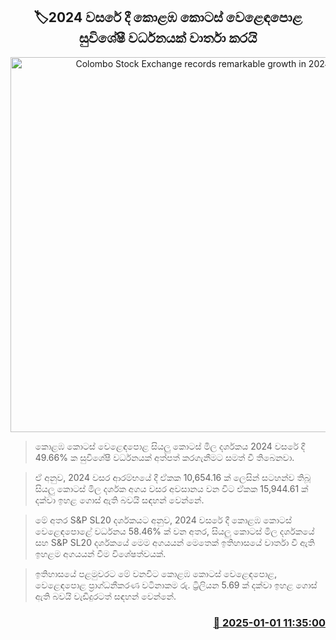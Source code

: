 <p align='center'><b><h2 align='center' title='Colombo Stock Exchange records remarkable growth in 2024'>🏷2024 වසරේ දී කොළඹ කොටස් වෙළෙඳපො​ළ සුවිශේෂී වර්ධනයක් වාර්තා කරයි</h2></b></p>
<p align='center'><img src='https://helakuru.sgp1.cdn.digitaloceanspaces.com/esana/images/lib/cse-stock.jpg' width='600' alt='Colombo Stock Exchange records remarkable growth in 2024'></p>

> කොළඹ කොටස් වෙළෙඳපොළ සියලු කොටස් මිල දර්ශකය 2024 වසරේ දී 49.66% ක සුවිශේෂී වර්ධනයක් අත්පත් කරගැනීමට සමත් වී තිබෙනවා.

> ඒ අනුව, 2024 වසර ආරම්භයේ දී ඒකක 10,654.16 ක් ලෙසින් සටහන්ව තිබූ සියලු කොටස් මිල දර්ශක අගය වසර අවසානය වන විට ඒකක 15,944.61 ක් දක්වා ඉහළ ගොස් ඇති බවයි සඳහන් වෙන්නේ.

> මේ අතර S&P SL20 දර්ශකයට අනුව, 2024 වසරේ දී කොළඹ කොටස් වෙළෙඳපොළේ වර්ධනය 58.46% ක් වන අතර, සියලු කොටස් මිල දර්ශකයේ සහ S&P SL20 දර්ශකයේ මෙම අගයයන් මෙතෙක් ඉතිහාසයේ වාර්තා වී ඇති ඉහළම අගයයන් වීම විශේෂත්වයක්.

> ඉතිහාසයේ පළමුවරට මේ වනවිට කොළඹ කොටස් වෙළෙඳපොළ, වෙළෙඳපොළ ප්‍රාග්ධනීකරණ වටිනාකම රු. ට්‍රිලියන 5.69 ක් දක්වා ඉහළ ගොස් ඇති බවයි වැඩිදුරටත් සඳහන් වෙන්නේ.



<h3 align='right'><a href='https://www.helakuru.lk/esana/p/106242/'>📅 2025-01-01 11:35:00</a></h3>
